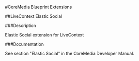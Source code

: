 #CoreMedia Blueprint Extensions

##LiveContext Elastic Social

###Description

Elastic Social extension for LiveContext

###Documentation

See section "Elastic Social" in the CoreMedia Developer Manual.